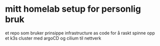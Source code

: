<h1>mitt homelab setup for personlig bruk</h1>

<p>et repo som bruker prinsippe infrastructure as code for å raskt spinne opp et k3s cluster med argoCD og cilium til nettverk</p>